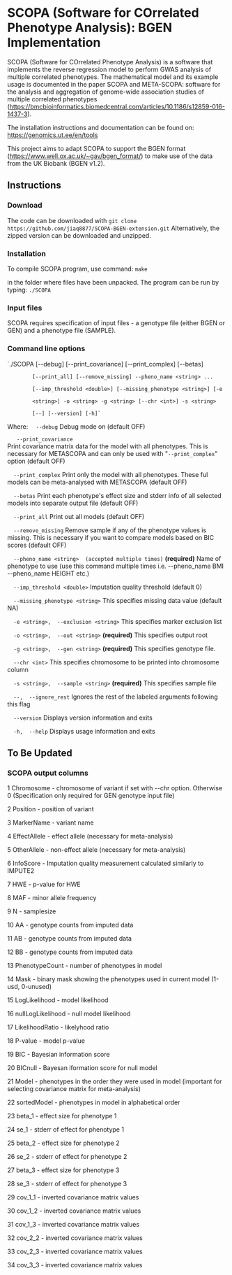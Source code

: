 # SCOPA (Software for COrrelated Phenotype Analysis): BGEN Implementation

SCOPA (Software for COrrelated Phenotype Analysis) is a software that implements the reverse regression model to perform GWAS analysis of multiple correlated phenotypes. The mathematical model and its example usage is documented in the paper SCOPA and META-SCOPA: software for the analysis and aggregation of genome-wide association studies of multiple correlated phenotypes (https://bmcbioinformatics.biomedcentral.com/articles/10.1186/s12859-016-1437-3).

The installation instructions and documentation can be found on: https://genomics.ut.ee/en/tools

This project aims to adapt SCOPA to support the BGEN format (https://www.well.ox.ac.uk/~gav/bgen_format/) to make use of the data from the UK Biobank (BGEN v1.2).

## Instructions
### Download
The code can be downloaded with `git clone https://github.com/jiaq8877/SCOPA-BGEN-extension.git`
Alternatively, the zipped version can be downloaded and unzipped.
### Installation
To compile SCOPA program, use command: 
`make` 

in the folder where files have been unpacked. The program can be run by typing: 
`./SCOPA
`
### Input files
SCOPA requires specification of input files - a genotype file (either BGEN or GEN) and a phenotype file (SAMPLE).

### Command line options
`./SCOPA  [--debug] [--print_covariance] [--print_complex] [--betas]

            [--print_all] [--remove_missing] --pheno_name <string> ... 

            [--imp_threshold <double>] [--missing_phenotype <string>] [-e

            <string>] -o <string> -g <string> [--chr <int>] -s <string>

            [--] [--version] [-h]`
Where: 
`   --debug
`        Debug mode on (default OFF)
        
`   --print_covariance`        
Print covariance matrix data for the model with all phenotypes. This is necessary for METASCOPA and can only be used with "`--print_complex`" option (default OFF)

`   --print_complex
`
Print only the model with all phenotypes. These ful models can be meta-analysed with METASCOPA (default OFF)

`   --betas
`
Print each phenotype's effect size and stderr info of all selected models into separate output file (default OFF)

`   --print_all
`
Print out all models (default OFF)

`   --remove_missing
`
Remove sample if any of the phenotype values is missing. This is necessary if you want to compare models based on BIC scores (default OFF)

`   --pheno_name <string>  (accepted multiple times)
`
**(required)**  Name of phenotype to use (use this command multiple times i.e. --pheno_name BMI --pheno_name HEIGHT etc.)

`   --imp_threshold <double>
`
Imputation quality threshold (default 0)

`   --missing_phenotype <string>
`
This specifies missing data value (default NA)

`   -e <string>,  --exclusion <string>
`
This specifies marker exclusion list

`   -o <string>,  --out <string>
`
**(required)**  This specifies output root

`   -g <string>,  --gen <string>
`
**(required)**  This specifies genotype file.

`   --chr <int>
`
This specifies chromosome to be printed into chromosome column

`   -s <string>,  --sample <string>
`
**(required)** This specifies sample file

`   --,  --ignore_rest
`
Ignores the rest of the labeled arguments following this flag

`   --version
`
Displays version information and exits

`   -h,  --help
`
Displays usage information and exits
           
## To Be Updated
### SCOPA output columns
1     Chromosome - chromosome of variant if set with --chr option. Otherwise 0 (Specification only required for GEN genotype input file)

2     Position - position of variant

3     MarkerName - variant name

4     EffectAllele - effect allele (necessary for meta-analysis)

5     OtherAllele - non-effect allele (necessary for meta-analysis)

6     InfoScore -  Imputation quality measurement calculated similarly to IMPUTE2

7     HWE - p-value for HWE

8     MAF - minor allele frequency

9     N - samplesize

10    AA - genotype counts from imputed data

11    AB - genotype counts from imputed data

12    BB - genotype counts from imputed data

13    PhenotypeCount - number of phenotypes in model

14    Mask - binary mask showing the phenotypes used in current model (1-usd, 0-unused)

15    LogLikelihood - model likelihood

16    nullLogLikelihood - null model likelihood

17    LikelihoodRatio - likelyhood ratio

18    P-value - model p-value

19    BIC - Bayesian information score

20    BICnull - Bayesan iformation score for null model

21    Model - phenotypes in the order they were used in model (important for selecting covariance matrix for meta-analysis)

22    sortedModel - phenotypes in model in alphabetical order

23    beta_1 - effect size for phenotype 1

24    se_1 - stderr of effect for phenotype 1

25    beta_2 - effect size for phenotype 2

26    se_2 - stderr of effect for phenotype 2

27    beta_3 - effect size for phenotype 3

28    se_3 - stderr of effect for phenotype 3

29    cov_1_1 - inverted covariance matrix values

30    cov_1_2 - inverted covariance matrix values

31    cov_1_3 - inverted covariance matrix values

32    cov_2_2 - inverted covariance matrix values

33    cov_2_3 - inverted covariance matrix values

34    cov_3_3 - inverted covariance matrix values
